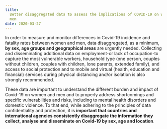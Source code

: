 ```yaml
---
title:
  Better disaggregated data to assess the implications of COVID-19 on women and
  men
date: 2020-03-27
---
```


In order to measure and monitor differences in Covid-19 incidence and fatality
rates between women and men, data disaggregated, as a minimum, **by sex, age
groups and geographical areas** are urgently needed. Collecting and
disseminating additional data on employment-or lack of occupation-to capture the
most vulnerable workers, household type (one person, couples without children,
couples with children, lone parents, extended family), and access to social
protection and to mobile and virtual (health, education and financial) services
during physical distancing and/or isolation is also strongly recommended.

These data are important to understand the different burden and impact of
Covid-19 on women and men and to properly address shortcomings and specific
vulnerabilities and risks, including to mental health disorders and domestic
violence. To that end, while adhering to the principles of data confidentiality
and protection, it is **important that countries and international agencies
consistently disaggregate the information they collect, analyse and disseminate
on Covid-19 by sex, age and location**.
